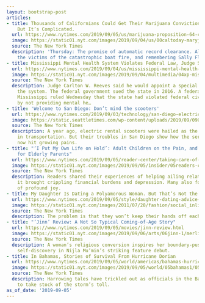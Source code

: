 ```yaml
---
layout: bootstrap-post
articles:
- title: Thousands of Californians Could Get Their Marijuana Convictions Cleared.
    But It’s Complicated.
  url: https://www.nytimes.com/2019/09/05/us/marijuana-proposition-64-code-for-america.html
  image: https://static01.nyt.com/images/2019/09/04/us/00caltoday-maryj/merlin_145847052_1185c4f7-c0f9-402c-8859-922ead6188e0-facebookJumbo.jpg
  source: The New York Times
  description: 'Thursday: The promise of automatic record clearance. Also: More on
    the victims of the catastrophic boat fire, and remembering Sally Floyd.'
- title: Mississippi Mental Health System Violates Federal Law, Judge Says
  url: https://www.nytimes.com/2019/09/04/us/mississippi-mental-health-lawsuit.html
  image: https://static01.nyt.com/images/2019/09/04/multimedia/04xp-mississippi/04xp-mississippi-facebookJumbo.jpg
  source: The New York Times
  description: Judge Carlton W. Reeves said he would appoint a special master to oversee
    the system. The federal government sued the state in 2016. A federal judge in
    Mississippi ruled Wednesday that the state had violated federal civil rights law
    by not providing mental he…
- title: 'Welcome to San Diego: Don’t mind the scooters'
  url: https://www.nytimes.com/2019/09/03/technology/san-diego-electric-scooters.html
  image: https://static.seattletimes.com/wp-content/uploads/2019/09/09052019_scooterSD_tzr_tzr_001713-780x501.jpg
  source: The New York Times
  description: A year ago, electric rental scooters were hailed as the next big thing
    in transportation. But their troubles in San Diego show how the services have
    now hit growing pains.
- title: "‘I Put My Own Life on Hold’: Adult Children on the Pain, and Joy, of Caring
    for Elderly Parents"
  url: https://www.nytimes.com/2019/09/05/reader-center/taking-care-of-elderly-relatives.html
  image: https://static01.nyt.com/images/2019/09/05/insider/05readers-caregiving/05readers-caregiving-facebookJumbo.jpg
  source: The New York Times
  description: Readers shared their experiences of helping ailing relatives. For some,
    it brought crippling financial burdens and depression. Many also found moments
    of profound joy.
- title: My Daughter Is Dating a Polyamorous Woman. But That’s Not the Problem
  url: https://www.nytimes.com/2019/09/05/style/daughter-dating-advice-pda.html
  image: https://static01.nyt.com/images/2011/07/28/fashion/social_inline/social_inline-facebookJumbo-v4.jpg
  source: The New York Times
  description: The problem is that they won’t keep their hands off each other in public.
- title: "‘Jinn’ Review: A Not So Typical Coming-of-Age Story"
  url: https://www.nytimes.com/2019/09/05/movies/jinn-review.html
  image: https://static01.nyt.com/images/2019/09/06/arts/06jinn-1/merlin_160103043_cf83fc53-e4ad-4d6b-9b3c-d262af3509d7-facebookJumbo.jpg
  source: The New York Times
  description: A woman’s religious conversion inspires her boundary-pushing daughter’s
    self-discovery in Nijla Mu’min’s striking feature debut.
- title: In Bahamas, Stories of Survival From Hurricane Dorian
  url: https://www.nytimes.com/2019/09/05/world/americas/bahamas-hurricane-dorian.html
  image: https://static01.nyt.com/images/2019/09/05/world/05bahamas1/05bahamas1-facebookJumbo.jpg
  source: The New York Times
  description: Harrowing tales have trickled out as officials in the Bahamas begin
    to take stock of the storm’s toll.
as_of_date: '2019-09-05'
---
```


